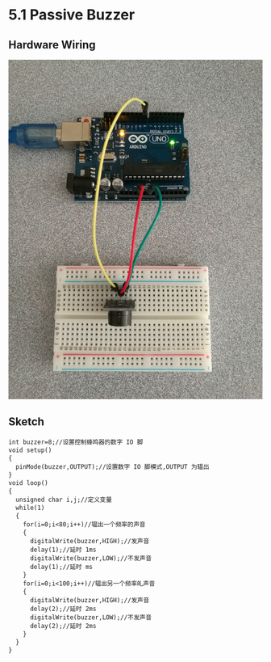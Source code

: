# 5.1 Passive Buzzer

## Hardware Wiring
![Image](../../Examples/sensor-kit-for-arduino/006_passivebuzzer.jpg)

## Sketch
```
int buzzer=8;//设置控制蜂鸣器的数字 IO 脚
void setup()
{
  pinMode(buzzer,OUTPUT);//设置数字 IO 脚模式,OUTPUT 为辒出
}
void loop()
{
  unsigned char i,j;//定义变量
  while(1)
  {
    for(i=0;i<80;i++)//辒出一个频率的声音
    {
      digitalWrite(buzzer,HIGH);//发声音
      delay(1);//延时 1ms
      digitalWrite(buzzer,LOW);//不发声音
      delay(1);//延时 ms
    }
    for(i=0;i<100;i++)//辒出另一个频率癿声音
    {
      digitalWrite(buzzer,HIGH);//发声音
      delay(2);//延时 2ms
      digitalWrite(buzzer,LOW);//不发声音
      delay(2);//延时 2ms
    }
  }
}
```
